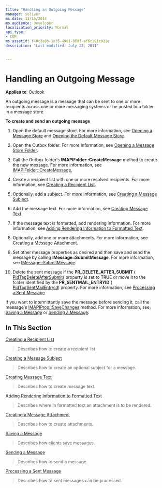 ```yaml
---
title: "Handling an Outgoing Message"
manager: soliver
ms.date: 11/16/2014
ms.audience: Developer
localization_priority: Normal
api_type:
- COM
ms.assetid: f40c2e0b-1a35-4901-868f-af6c191c921e
description: "Last modified: July 23, 2011"
 
 
---
```


# Handling an Outgoing Message

  
  
**Applies to**: Outlook 
  
An outgoing message is a message that can be sent to one or more recipients across one or more messaging systems or be posted to a folder in a message store.
  
 **To create and send an outgoing message**
  
1. Open the default message store. For more information, see [Opening a Message Store](opening-a-message-store.md) and [Opening the Default Message Store](opening-the-default-message-store.md).
    
2. Open the Outbox folder. For more information, see [Opening a Message Store Folder](opening-a-message-store-folder.md).
    
3. Call the Outbox folder's **IMAPIFolder::CreateMessage** method to create the new message. For more information, see [IMAPIFolder::CreateMessage](imapifolder-createmessage.md),
    
4. Create a recipient list with one or more resolved recipients. For more information, see [Creating a Recipient List](creating-a-recipient-list.md).
    
5. Optionally, add a subject. For more information, see [Creating a Message Subject](creating-a-message-subject.md).
    
6. Add the message text. For more information, see [Creating Message Text](creating-message-text.md).
    
7. If the message text is formatted, add rendering information. For more information, see [Adding Rendering Information to Formatted Text](adding-rendering-information-to-formatted-text.md).
    
8. Optionally, add one or more attachments. For more information, see [Creating a Message Attachment](creating-a-message-attachment.md).
    
9. Set other message properties as desired and then save and send the message by calling **IMessage::SubmitMessage**. For more information, see [IMessage::SubmitMessage](imessage-submitmessage.md).
    
10. Delete the sent message if the **PR_DELETE_AFTER_SUBMIT** ( [PidTagDeleteAfterSubmit](pidtagdeleteaftersubmit-canonical-property.md)) property is set to TRUE or move it to the folder identified by the **PR_SENTMAIL_ENTRYID** ( [PidTagSentMailEntryId](pidtagsentmailentryid-canonical-property.md)) property. For more information, see [Processing a Sent Message](processing-a-sent-message.md).
    
If you want to intermittantly save the message before sending it, call the message's [IMAPIProp::SaveChanges](imapiprop-savechanges.md) method. For more information, see, [Saving a Message](saving-a-message.md) or [Sending a Message](sending-a-message.md). 
  
## In This Section

[Creating a Recipient List](creating-a-recipient-list.md)
  
> Describes how to create a recipient list.
    
[Creating a Message Subject](creating-a-message-subject.md)
  
> Describes how to create an optional subject for a message.
    
[Creating Message Text](creating-message-text.md)
  
> Describes how to create message text.
    
[Adding Rendering Information to Formatted Text](adding-rendering-information-to-formatted-text.md)
  
> Describes where in formatted text an attachment is to be rendered.
    
[Creating a Message Attachment](creating-a-message-attachment.md)
  
> Describes how to create attachments.
    
[Saving a Message](saving-a-message.md)
  
> Describes how clients save messages.
    
[Sending a Message](sending-a-message.md)
  
> Describes how to send a message.
    
[Processing a Sent Message](processing-a-sent-message.md)
  
> Describes how to sent messages can be processed.
    

